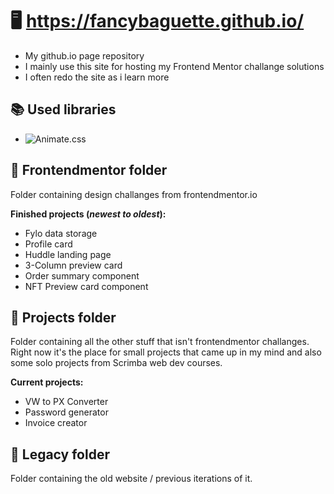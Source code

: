 # **🖥 https://fancybaguette.github.io/**
- My github.io page repository
- I mainly use this site for hosting my Frontend Mentor challange solutions
- I often redo the site as i learn more

## **📚 Used libraries**
- ![Animate.css](https://www.animate.style)

## **📁 Frontendmentor folder**

Folder containing design challanges from frontendmentor.io

**Finished projects (*newest to oldest*):** 
- Fylo data storage
- Profile card
- Huddle landing page
- 3-Column preview card
- Order summary component
- NFT Preview card component

## **📁 Projects folder**

Folder containing all the other stuff that isn't frontendmentor challanges. Right now it's the place for small projects that came up in my mind and also some solo projects from Scrimba web dev courses.

**Current projects:** 
- VW to PX Converter
- Password generator
- Invoice creator

## **📁 Legacy folder**

Folder containing the old website / previous iterations of it.
